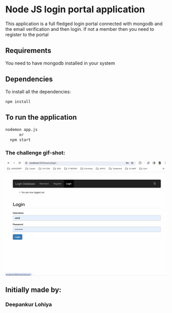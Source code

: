 # Node JS login portal application

This application is a full fledged login portal connected with mongodb and the email verification and then login. If not a member then you need to register to the portal

## Requirements

You need to have mongodb installed in your system

## Dependencies

To install all the dependencies:

```
npm install
```

## To run the application

```
nodemon app.js
      or
  npm start
```

### The challenge gif-shot:

![Demo](auth-demo.gif)

## Initially made by:

### Deepankur Lohiya
